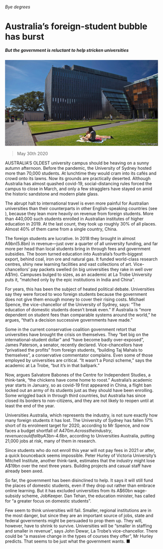 ###### Bye degrees

# Australia’s foreign-student bubble has burst 

##### But the government is reluctant to help stricken universities 

![image](images/20200530_ASP002_0.jpg) 

> May 30th 2020 

AUSTRALIA’S OLDEST university campus should be heaving on a sunny autumn afternoon. Before the pandemic, the University of Sydney hosted more than 70,000 students. At lunchtime they would cram into its cafés and crowd onto its lawns. Now its grounds are practically deserted. Although Australia has almost quashed covid-19, social-distancing rules forced the campus to close in March, and only a few stragglers have stayed on amid the historic sandstone and modern plate glass.

The abrupt halt to international travel is even more painful for Australian universities than their counterparts in other English-speaking countries (see ), because they lean more heavily on revenue from foreign students. More than 440,000 such students enrolled in Australian institutes of higher education in 2019. At the last count, they took up roughly 30% of all places. Almost 40% of them came from a single country, China.


The foreign students are lucrative. In 2018 they brought in almost A$9bn ($5.8bn) in revenue—just over a quarter of all university funding, and far more per head than local students bring in through fees and government subsidies. The boom turned education into Australia’s fourth-biggest export, behind coal, iron ore and natural gas. It funded world-class research centres, shiny new learning facilities and vast collections of art. Vice-chancellors’ pay packets swelled (in big universities they rake in well over A$1m). Campuses bulged to sizes, as an academic at La Trobe University puts it, “matched only by the epic institutions in India and China”.

For years, this has been the subject of heated political debate. Universities say they were forced to woo foreign students because the government does not give them enough money to cover their rising costs. Michael Spence, the vice-chancellor of the University of Sydney, says: “The education of domestic students doesn’t break even.” If Australia is “more dependent on student fees than comparable systems around the world,” he argues, “that’s a decision successive governments have made.”

Some in the current conservative coalition government retort that universities have brought the crisis on themselves. They “bet big on the international-student dollar” and “have become badly over-exposed”, James Paterson, a senator, recently declared. Vice-chancellors have “privatised the profits” from foreign students, “building Taj Mahals to themselves”, a conservative commentator complains. Even some of those employed by universities are critical. “It wasn’t a Ponzi scheme,” says the academic at La Trobe, “but it’s in that ballpark.”

Now, argues Salvatore Babones of the Centre for Independent Studies, a think-tank, “the chickens have come home to roost.” Australia’s academic year starts in January, so as covid-19 first appeared in China, a flight ban locked out an army of its students just as they should have been enrolling. Some wriggled back in through third countries, but Australia has since closed its borders to non-citizens, and they are not likely to reopen until at least the end of the year.

Universities Australia, which represents the industry, is not sure exactly how many foreign students it has lost. The University of Sydney has fallen 17% short of its enrolment target for 2020, according to Mr Spence, and now faces a budget shortfall of A$470m. Across the industry, revenue could fall by A$3bn-4.6bn, according to Universities Australia, putting 21,000 jobs at risk, many of them in research.

Since students who do not enroll this year will not pay fees in 2021 or after, a quick bounceback seems impossible. Peter Hurley of Victoria University’s Mitchell Institute, another think-tank, estimates that the industry might lose A$19bn over the next three years. Building projects and casual staff have already been axed.

So far, the government has been disinclined to help. It says it will still fund the places of domestic students, even if they drop out rather than embrace online learning. But it has excluded universities from its A$60bn wage-subsidy scheme, JobKeeper. Dan Tehan, the education minister, has called for “a greater focus on domestic students”.

Few seem to think universities will fail. Smaller, regional institutions are in the most danger, but since they are an important source of jobs, state and federal governments might be persuaded to prop them up. They will, however, have to shrink to survive. Universities will be “smaller in staffing and smaller in revenue”, says John Dewar, La Trobe’s vice-chancellor. There could be “a massive change in the types of courses they offer”, Mr Hurley predicts. That seems to be just what the government wants. ■

